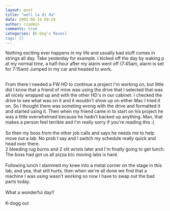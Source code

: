 ```yaml
---
layout: post
title: "well la di da"
date: 2002-08-16 09:24
author: rcadmin
comments: true
categories: [K-Dog's Raves]
tags: []
---
```

Nothing exciting ever happens in my life and usually bad stuff comes in strings all day. Take yesterday for example. I kicked off the day by waking p at my normal time, a half-hour after my alarm went off (7:45am, alarm is set for 7:15am) Jumped in my car and headed to work.
<br />

<br />
From there I needed a FW HD to continue a project I'm working on, but little did I know that a friend of mine was using the drive that I selected that was all nicely wrapped up and with the other HD's in our cabinet. I checked the drive to see what was on it and it wouldn't show up on either Mac I tried it on.  So I thought there was someting wrong with the drive and formatted it and started using it. Then when my friend came in to start on his project he was a little overwhelmed because he hadn't backed up anything. Man, that makes a person feel terrible and I'm really sorry if you're reading this :(
<br />

<br />
So then my boss from the other job calls and says he needs me to help move out a lab. No prob I say and I switch my schedule really quick and head over there.
<br />
2 bleeding rug burns and 2 slit wrists later and I'm finally going to get lunch. The boss had got us all pizza b/c moving labs is hard. 
<br />

<br />
Following lunch I slammed my knee into a metal corner on the stage in this lab, and yea, that still hurts, then when we're all done we find that a machine I was using wasn't working so now I have to swap out the bad parts today. 
<br />

<br />
What a wonderful day!!
<br />

<br />
K-dogg out
